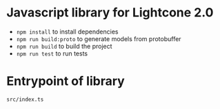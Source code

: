 # Javascript library for Lightcone 2.0

* `npm install` to install dependencies
* `npm run build:proto` to generate models from protobuffer
* `npm run build` to build the project
* `npm run test` to run tests

# Entrypoint of library
`src/index.ts`
